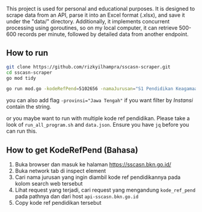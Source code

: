 This project is used for personal and educational purposes. It is designed to scrape data from an API, parse it into an Excel format (.xlsx), and save it under the "data/" directory. Additionally, it implements concurrent processing using goroutines, so on my local computer, it can retrieve 500-600 records per minute, followed by detailed data from another endpoint.

## How to run

```bash
git clone https://github.com/rizkyilhampra/sscasn-scraper.git
cd sscasn-scraper
go mod tidy
```

```bash
go run mod.go -kodeRefPend=5102656 -namaJurusan="S1 Pendidikan Keagamaan Katolik" 
```

you can also add flag `-provinsi="Jawa Tengah"` if you want filter by *Instansi* contain the string.

or you maybe want to run with multiple kode ref pendidikan. Please take a look of `run_all_program.sh` and `data.json`. Ensure you have `jq` before you can run this.

## How to get KodeRefPend (Bahasa)

1. Buka browser dan masuk ke halaman https://sscasn.bkn.go.id/
2. Buka network tab di inspect element
2. Cari nama jurusan yang ingin diambil kode ref pendidikannya pada kolom search web tersebut 
3. Lihat request yang terjadi, cari request yang mengandung `kode_ref_pend` pada pathnya dan dari host `api-sscasn.bkn.go.id`
4. Copy kode ref pendidikan tersebut

